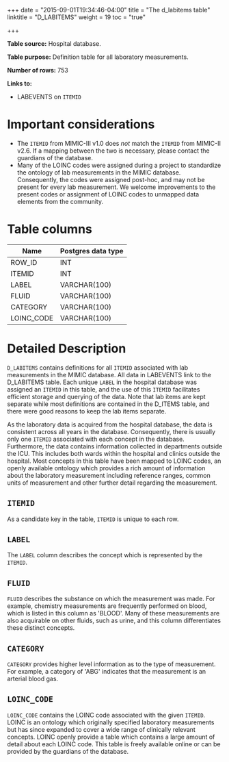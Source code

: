 +++
date = "2015-09-01T19:34:46-04:00"
title = "The d_labitems table"
linktitle = "D_LABITEMS"
weight = 19
toc = "true"

+++

**Table source:** Hospital database.

**Table purpose:** Definition table for all laboratory measurements.

**Number of rows:** 753

**Links to:** 

* LABEVENTS on `ITEMID`

# Important considerations

* The `ITEMID` from MIMIC-III v1.0 does *not* match the `ITEMID` from MIMIC-II v2.6. If a mapping between the two is necessary, please contact the guardians of the database.
* Many of the LOINC codes were assigned during a project to standardize the ontology of lab measurements in the MIMIC database. Consequently, the codes were assigned post-hoc, and may not be present for every lab measurement. We welcome improvements to the present codes or assignment of LOINC codes to unmapped data elements from the community.

# Table columns

Name | Postgres data type 
---- | ---- 
ROW_ID | INT
ITEMID | INT
LABEL | VARCHAR(100) 
FLUID | VARCHAR(100)
CATEGORY | VARCHAR(100)
LOINC_CODE | VARCHAR(100)
	
# Detailed Description

`D_LABITEMS` contains definitions for all `ITEMID` associated with lab measurements in the MIMIC database. All data in LABEVENTS link to the D\_LABITEMS table. Each unique `LABEL` in the hospital database was assigned an `ITEMID` in this table, and the use of this `ITEMID` facilitates efficient storage and querying of the data. Note that lab items are kept separate while most definitions are contained in the D_ITEMS table, and there were good reasons to keep the lab items separate. 

As the laboratory data is acquired from the hospital database, the data is consistent across all years in the database. Consequently, there is usually only one `ITEMID` associated with each concept in the database. Furthermore, the data contains information collected in departments outside the ICU. This includes both wards within the hospital and clinics outside the hospital. Most concepts in this table have been mapped to LOINC codes, an openly available ontology which provides a rich amount of information about the laboratory measurement including reference ranges, common units of measurement and other further detail regarding the measurement.

## `ITEMID`

As a candidate key in the table, `ITEMID` is unique to each row.

## `LABEL`

The `LABEL` column describes the concept which is represented by the `ITEMID`.

## `FLUID`

`FLUID` describes the substance on which the measurement was made. For example, chemistry measurements are frequently performed on blood, which is listed in this column as 'BLOOD'. Many of these measurements are also acquirable on other fluids, such as urine, and this column differentiates these distinct concepts.

## `CATEGORY`

`CATEGORY` provides higher level information as to the type of measurement. For example, a category of 'ABG' indicates that the measurement is an arterial blood gas.

## `LOINC_CODE`

`LOINC_CODE` contains the LOINC code associated with the given `ITEMID`. LOINC is an ontology which originally specified laboratory measurements but has since expanded to cover a wide range of clinically relevant concepts. LOINC openly provide a table which contains a large amount of detail about each LOINC code. This table is freely available online or can be provided by the guardians of the database.
